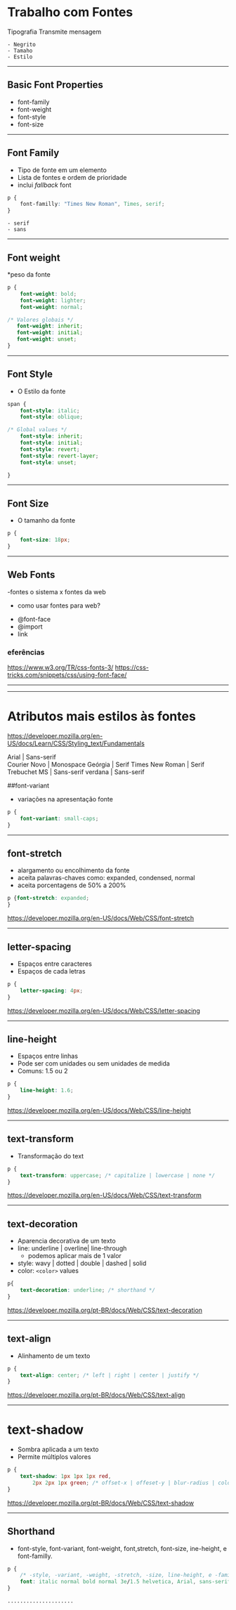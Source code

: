 # Trabalho com Fontes

Tipografia Transmite mensagem

    - Negrito
    - Tamaho
    - Estilo

-------------------------------------------

## Basic Font Properties

* font-family
* font-weight
* font-style
* font-size

-------------------------------------------

## Font Family

* Tipo de fonte em um elemento
* Lista de fontes e ordem de prioridade
* inclui *fallback* font

```css
p {
    font-familly: "Times New Roman", Times, serif;
}
```
    - serif
    - sans

-------------------------------------------
## Font weight
 *peso da fonte

 ```css
 p {
     font-weight: bold;
     font-weight: lighter;
     font-weight: normal;

/* Valores globais */
    font-weight: inherit;
    font-weight: initial;
    font-weight: unset;
 }
 ```
-------------------------------------------
## Font Style
* O Estilo da fonte

```css
span {
    font-style: italic;
    font-style: oblique;

/* Global values */
    font-style: inherit;
    font-style: initial;
    font-style: revert;
    font-style: revert-layer;
    font-style: unset;

}
```


-------------------------------------------
## Font Size
* O tamanho da fonte

```css
p {
    font-size: 18px;
}
```
-------------------------------------------
## Web Fonts
-fontes o sistema x fontes da web
- como usar fontes para web?

* @font-face
* @import
* link


### eferências
https://www.w3.org/TR/css-fonts-3/
https://css-tricks.com/snippets/css/using-font-face/


-------------------------------------------
-------------------------------------------
# Atributos mais estilos às fontes

https://developer.mozilla.org/en-US/docs/Learn/CSS/Styling_text/Fundamentals

Arial       	| Sans-serif	
Courier Novo	| Monospace	
Geórgia	        | Serif	
Times New Roman | Serif	
Trebuchet MS	| Sans-serif
verdana         | Sans-serif


##font-variant

* variações na apresentação fonte

```css
p {
    font-variant: small-caps;
}
```
-------------------------------------------
## font-stretch
* alargamento ou encolhimento da fonte
* aceita palavras-chaves como: expanded, condensed, normal
* aceita porcentagens de 50% a 200%

```css
p {font-stretch: expanded;
}
```
https://developer.mozilla.org/en-US/docs/Web/CSS/font-stretch

-------------------------------------------
## letter-spacing 
* Espaços entre caracteres
* Espaços de cada letras

```css
p {
    letter-spacing: 4px;
}
```
https://developer.mozilla.org/en-US/docs/Web/CSS/letter-spacing


-------------------------------------------

## line-height
* Espaços entre linhas
* Pode ser com unidades ou sem unidades de medida
* Comuns: 1.5 ou 2

```css
p {
    line-height: 1.6;
}
```
https://developer.mozilla.org/en-US/docs/Web/CSS/line-height

-------------------------------------------
## text-transform

* Transformação do text

```css
p {
    text-transform: uppercase; /* capitalize | lowercase | none */
}
```

https://developer.mozilla.org/en-US/docs/Web/CSS/text-transform

-------------------------------------------
## text-decoration

* Aparencia decorativa de um texto
* line: underline | overline| line-through
    * podemos aplicar mais de 1 valor 
* style: wavy | dotted | double | dashed | solid
* color: `<color>` values

```css
p{
    text-decoration: underline; /* shorthand */
}
```
https://developer.mozilla.org/pt-BR/docs/Web/CSS/text-decoration

-------------------------------------------
## text-align
* Alinhamento de um texto
```css
p {
    text-align: center; /* left | right | center | justify */
}
```
https://developer.mozilla.org/pt-BR/docs/Web/CSS/text-align

-------------------------------------------
# text-shadow

* Sombra aplicada a um texto
* Permite múltiplos valores

```css
p {
    text-shadow: 1px 1px 1px red,
        2px 2px 1px green; /* offset-x | offeset-y | blur-radius | color */ 
}
```

https://developer.mozilla.org/pt-BR/docs/Web/CSS/text-shadow

-------------------------------------------
## Shorthand

* font-style, font-variant, font-weight, font,stretch, font-size, ine-height, e font-familly.

```css
p {
    /* -style, -variant, -weight, -stretch, -size, line-height, e -familly. */
    font: italic normal bold normal 3e/1.5 helvetica, Arial, sans-serif;
}
```
`.....................`